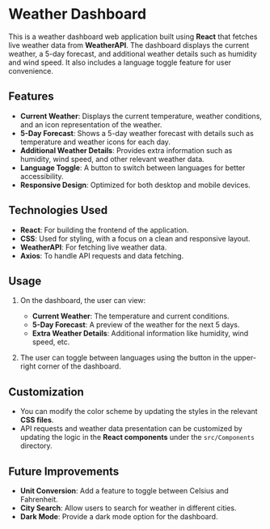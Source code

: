 # Weather Dashboard

This is a weather dashboard web application built using **React** that fetches live weather data from **WeatherAPI**. The dashboard displays the current weather, a 5-day forecast, and additional weather details such as humidity and wind speed. It also includes a language toggle feature for user convenience.

## Features

- **Current Weather**: Displays the current temperature, weather conditions, and an icon representation of the weather.
- **5-Day Forecast**: Shows a 5-day weather forecast with details such as temperature and weather icons for each day.
- **Additional Weather Details**: Provides extra information such as humidity, wind speed, and other relevant weather data.
- **Language Toggle**: A button to switch between languages for better accessibility.
- **Responsive Design**: Optimized for both desktop and mobile devices.

## Technologies Used

- **React**: For building the frontend of the application.
- **CSS**: Used for styling, with a focus on a clean and responsive layout.
- **WeatherAPI**: For fetching live weather data.
- **Axios**: To handle API requests and data fetching.


## Usage

1. On the dashboard, the user can view:
    - **Current Weather**: The temperature and current conditions.
    - **5-Day Forecast**: A preview of the weather for the next 5 days.
    - **Extra Weather Details**: Additional information like humidity, wind speed, etc.
   
2. The user can toggle between languages using the button in the upper-right corner of the dashboard.

## Customization

- You can modify the color scheme by updating the styles in the relevant **CSS files**.
- API requests and weather data presentation can be customized by updating the logic in the **React components** under the `src/Components` directory.

## Future Improvements

- **Unit Conversion**: Add a feature to toggle between Celsius and Fahrenheit.
- **City Search**: Allow users to search for weather in different cities.
- **Dark Mode**: Provide a dark mode option for the dashboard.





